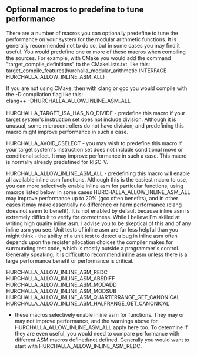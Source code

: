 
Optional macros to predefine to tune performance
------------------------------------------------
There are a number of macros you can optionally predefine to tune the
performance on your system for the modular arithmetic functions.  It is
generally recommended not to do so, but in some cases you may find it useful.
You would predefine one or more of these macros when compiling the sources.  For
example, with CMake you would add the command "target_compile_definitions" to
the CMakeLists.txt, like this:
target_compile_features(hurchalla_modular_arithmetic INTERFACE HURCHALLA_ALLOW_INLINE_ASM_ALL)

If you are not using CMake, then with clang or gcc you would compile with the -D
compilation flag like this:  
clang++ -DHURCHALLA_ALLOW_INLINE_ASM_ALL 
\
\
HURCHALLA_TARGET_ISA_HAS_NO_DIVIDE - predefine this macro if your target system's
instruction set does not include division.  Although it is unusual, some
microcontrollers do not have division, and predefining this macro might improve
performance in such a case.

HURCHALLA_AVOID_CSELECT - you may wish to predefine this macro if your target
system's instruction set does not include conditional move or conditional
select.  It may improve performance in such a case.  This macro is normally
already predefined for RISC-V.

HURCHALLA_ALLOW_INLINE_ASM_ALL - predefining this macro will enable all
available inline asm functions.  Although this is the easiest macro to use, you
can more selectively enable inline asm for particular functions, using macros
listed below.  In some cases HURCHALLA_ALLOW_INLINE_ASM_ALL may improve
performance up to 20% (gcc often benefits), and in other cases it may make
essentially no difference or harm performance (clang does not seem to benefit).
It is not enabled by default because inline asm is extremely difficult to verify
for correctness.  While I believe I'm skilled at writing high quality inline
asm, I advise you to be skeptical of this and of any inline asm you see.
Unit tests of inline asm are far less helpful than you might think - the ability
of a unit test to detect a bug in inline asm often depends upon the register
allocation choices the compiler makes for surrounding test code, which is mostly
outside a programmer's control.  Generally speaking, it is [difficult to
recommend inline asm](https://gcc.gnu.org/wiki/DontUseInlineAsm) unless there is
a large performance benefit or performance is critical.

HURCHALLA_ALLOW_INLINE_ASM_REDC
HURCHALLA_ALLOW_INLINE_ASM_ABSDIFF
HURCHALLA_ALLOW_INLINE_ASM_MODADD
HURCHALLA_ALLOW_INLINE_ASM_MODSUB
HURCHALLA_ALLOW_INLINE_ASM_QUARTERRANGE_GET_CANONICAL
HURCHALLA_ALLOW_INLINE_ASM_HALFRANGE_GET_CANONICAL
- these macros selectively enable inline asm for functions.  They may or may not
improve performance, and the warnings above for HURCHALLA_ALLOW_INLINE_ASM_ALL
apply here too.  To determine if they are even useful, you would need to
compare performance with different ASM macros defined/not defined.  Generally
you would want to start with HURCHALLA_ALLOW_INLINE_ASM_REDC.

